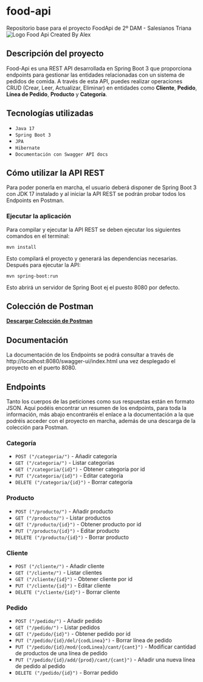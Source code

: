 # food-api
Repositorio base para el proyecto FoodApi de 2º DAM - Salesianos Triana
![Logo Food Api Created By Alex](https://github.com/alexluque02/foodapi-base/assets/114216624/3e756d77-de4a-4296-a52a-1a2f837b4170)

## Descripción del proyecto
Food-Api es una REST API desarrollada en Spring Boot 3 que proporciona endpoints para gestionar las entidades relacionadas con un sistema de pedidos de comida. A través de esta API, puedes realizar operaciones CRUD (Crear, Leer, Actualizar, Eliminar) en entidades como **Cliente**, **Pedido**, **Línea de Pedido**, **Producto** y **Categoría**.

## Tecnologías utilizadas
- `Java 17`
- `Spring Boot 3`
- `JPA`
- `Hibernate`
- `Documentación con Swagger API docs`

## Cómo utilizar la API REST
Para poder ponerla en marcha, el usuario deberá disponer de Spring Boot 3 con JDK 17 instalado y al iniciar la API REST se podrán probar todos los Endpoints en Postman.

### Ejecutar la aplicación
Para compilar y ejecutar la API REST se deben ejecutar los siguientes comandos en el terminal:
```
mvn install
```
Esto compilará el proyecto y generará las dependencias necesarias. Después para ejecutar la API:
```
mvn spring-boot:run
```
Esto abrirá un servidor de Spring Boot ej el puesto 8080 por defecto.

## Colección de Postman
**[Descargar Colección de Postman](FoodApi.postman_collection.json)**

## Documentación
La documentación de los Endpoints se podrá consultar a través de http://localhost:8080/swagger-ui/index.html una vez desplegado el proyecto en el puerto 8080.

## Endpoints
Tanto los cuerpos de las peticiones como sus respuestas están en formato JSON. Aquí podéis encontrar un resumen de los endpoints, para toda la información, más abajo encontraréis el enlace a la documentación a la que podréis acceder con el proyecto en marcha, además de una descarga de la colección para Postman.

### Categoría
- `POST ("/categoria/")` - Añadir categoría
- `GET ("/categoria/")` - Listar categorías
- `GET ("/categoria/{id}")` - Obtener categoría por id
- `PUT ("/categoria/{id}")` - Editar categoría
- `DELETE ("/categoria/{id}")` - Borrar categoría

### Producto
- `POST ("/producto/")` - Añadir producto
- `GET ("/producto/")` - Listar productos
- `GET ("/producto/{id}")` - Obtener producto por id
- `PUT ("/producto/{id}")` - Editar producto
- `DELETE ("/producto/{id}")` - Borrar producto

### Cliente
- `POST ("/cliente/")` - Añadir cliente
- `GET ("/cliente/")` - Listar clientes
- `GET ("/cliente/{id}")` - Obtener cliente por id
- `PUT ("/cliente/{id}")` - Editar cliente
- `DELETE ("/cliente/{id}")` - Borrar cliente

### Pedido
- `POST ("/pedido/")` - Añadir pedido
- `GET ("/pedido/")` - Listar pedidos
- `GET ("/pedido/{id}")` - Obtener pedido por id
- `PUT ("/pedido/{id}/del/{codLinea}")` - Borrar línea de pedido
- `PUT ("/pedido/{id}/mod/{codLinea}/cant/{cant}")` - Modificar cantidad de productos de una línea de pedido
- `PUT ("/pedido/{id}/add/{prod}/cant/{cant}")` - Añadir una nueva línea de pedido al pedido
- `DELETE ("/pedido/{id}")` - Borrar pedido
